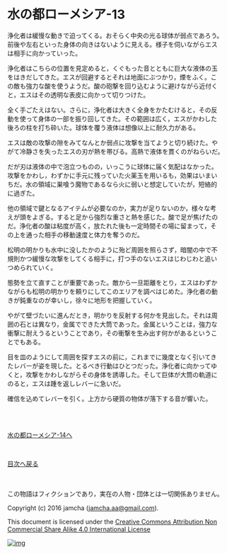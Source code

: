 # 水の都ローメシア-13

浄化者は緩慢な動きで迫ってくる。おそらく中央の光る球体が弱点であろう。  
前後や左右といった身体の向きはないように見える。様子を伺いながらエス  
は相手に向かっていった。  

浄化者はこちらの位置を見定めると，くぐもった音とともに巨大な液体の玉  
をはきだしてきた。エスが回避するとそれは地面にぶつかり，煙をふく。こ  
の敵も強力な酸を使うようだ。酸の砲撃を回り込むように避けながら近付く  
と，エスはその透明な表皮に向かって切りつけた。  

全く手ごたえはない。さらに，浄化者は大きく全身をかたむけると，その反  
動を使って身体の一部を振り回してきた。その範囲は広く，エスがかわした  
後ろの柱を打ち砕いた。球体を覆う液体は想像以上に耐久力がある。  

エスは敵の攻撃の隙をみてなんとか弱点に攻撃を当てようと切り続けた。や  
がて冷静さを失ったエスの刃が熱を帯びる。高熱で液体を貫くのがねらいだ。  

だが刃は液体の中で泡立つものの，いっこうに球体に届く気配はなかった。  
攻撃をかわし，わずかに手元に残っていた火薬玉を用いるも，効果はいまい  
ちだ。水の領域に巣喰う魔物であるなら火に弱いと想定していたが，短絡的  
に過ぎた。  

他の領域で鍵となるアイテムが必要なのか，実力が足りないのか，様々な考  
えが頭をよぎる。すると足から強烈な重さと熱を感じた。酸で足が焦げたの  
だ。浄化者の酸は粘度が高く，放たれた後も一定時間その場に留まって，そ  
の上を通った相手の移動速度と体力を奪うのだ。  

松明の明かりも水中に没したかのように殆ど周囲を照らさず，暗闇の中で不  
規則かつ緩慢な攻撃をしてくる相手に，打つ手のないエスはじわじわと追い  
つめられていく。  

態勢を立て直すことが重要であった。敵から一旦距離をとり，エスはわずか  
ながらも松明の明かりを頼りにしてこのエリアを調べはじめた。浄化者の動  
きが鈍重なのが幸いし，徐々に地形を把握していく。  

やがて壁づたいに進んだとき，明かりを反射する何かを見出した。それは周  
囲の石とは異なり，金属でできた大筒であった。金属ということは，強力な  
衝撃に耐えうるということであり，その衝撃を生み出す何かがあるというこ  
とでもある。  

目を皿のようにして周囲を探すエスの前に，これまでに幾度となく引いてき  
たレバーが姿を現した。とるべき行動はひとつだった。浄化者に向かってゆ  
くと，攻撃をかわしながらその身体を誘導した。そして巨体が大筒の軌道に  
のると，エスは踵を返しレバーに急いだ。  

確信を込めてレバーを引く。上方から硬質の物体が落下する音が響いた。  

<br>  
<br>  

[水の都ローメシア-14へ](https://github.com/jamcha-aa/EbonyBlades/blob/master/articles/lawmessiah/14.md)  

<br>  

[目次へ戻る](https://github.com/jamcha-aa/EbonyBlades/blob/master/README.md)  

<br>  
<br>  
この物語はフィクションであり，実在の人物・団体とは一切関係ありません。  

Copyright (c) 2016 jamcha (jamcha.aa@gmail.com).  

This document is licensed under the [Creative Commons Attribution Non Commercial Share Alike 4.0 International License](http://creativecommons.org/licenses/by-nc-sa/4.0/deed)  

[![img](http://i.creativecommons.org/l/by-nc-sa/3.0/80x15.png)](http://creativecommons.org/licenses/by-nc-sa/4.0/deed)